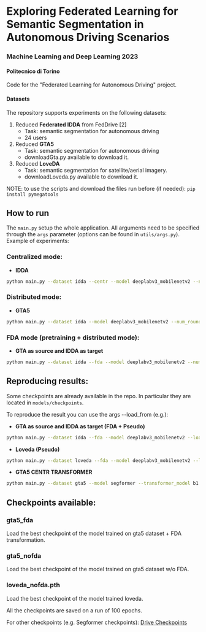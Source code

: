 # Exploring Federated Learning for Semantic Segmentation in Autonomous Driving Scenarios
### Machine Learning and Deep Learning 2023
#### Politecnico di Torino
Code for the "Federated Learning for Autonomous Driving" project.

#### Datasets
The repository supports experiments on the following datasets:
1. Reduced **Federated IDDA** from FedDrive [2]
   - Task: semantic segmentation for autonomous driving
   - 24 users
2. Reduced **GTA5**
   - Task: semantic segmentation for autonomous driving
   - downloadGta.py available to download it.
2. Reduced **LoveDA**
   - Task: semantic segmentation for satellite/aerial imagery.
   - downloadLoveda.py available to download it.

NOTE: to use the scripts and download the files run before (if needed): ```pip install pymegatools```

## How to run
The ```main.py``` setup the whole application. All arguments need to be specified through the ```args``` parameter (options can be found in ```utils/args.py```).
Example of experiments:

### Centralized mode: 
- **IDDA** 
```bash
python main.py --dataset idda --centr --model deeplabv3_mobilenetv2 --num_rounds 200 --num_epochs 20 --clients_per_round 8 
```

### Distributed mode: 
- **GTA5** 
```bash
python main.py --dataset idda --model deeplabv3_mobilenetv2 --num_rounds 200 --num_epochs 2 --clients_per_round 8 
```

### FDA mode (pretraining + distributed mode): 
- **GTA as source and IDDA as target** 
```bash
python main.py --dataset idda --fda --model deeplabv3_mobilenetv2 --num_rounds 200 --num_epochs 2 --clients_per_round 8
```

## Reproducing results:
Some checkpoints are already available in the repo. In particular they are located in ```models/checkpoints```.

To reproduce the result you can use the args --load_from (e.g.):

- **GTA as source and IDDA as target (FDA + Pseudo)** 
```bash
python main.py --dataset idda --fda --model deeplabv3_mobilenetv2 --load_from "models/checkpoints/gta5_fda.pth" --num_rounds 200 --num_epochs 2 --clients_per_round 8
```
- **Loveda (Pseudo)** 
```bash
python main.py --dataset loveda --fda --model deeplabv3_mobilenetv2 --load_from "models/checkpoints/loveda_nofda.pth" --num_rounds 200 --num_epochs 2 --clients_per_round 8
```
- **GTA5 CENTR TRANSFORMER** 
```bash
python main.py --dataset gta5 --model segformer --transformer_model b1 --load_from "models/checkpoints/gta5_nofda.pth" --num_rounds 1 --num_epochs 1 --clients_per_round 1
```

## Checkpoints available:
### gta5_fda
Load the best checkpoint of the model trained on gta5 dataset + FDA transformation.

### gta5_nofda
Load the best checkpoint of the model trained on gta5 dataset w/o FDA.

### loveda_nofda.pth
Load the best checkpoint of the model trained loveda.

All the checkpoints are saved on a run of 100 epochs.

For other checkpoints (e.g. Segformer checkpoints):
[Drive Checkpoints](https://drive.google.com/drive/folders/1tN2UJx91axP7mkj51X1SL3WceAXCCCGv?usp=sharing)




